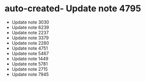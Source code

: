 # auto-created- Update note 4795
- Update note 3030
- Update note 6239
- Update note 2237
- Update note 3379
- Update note 2280
- Update note 4751
- Update note 5467
- Update note 1449
- Update note 5781
- Update note 2715
- Update note 7945
